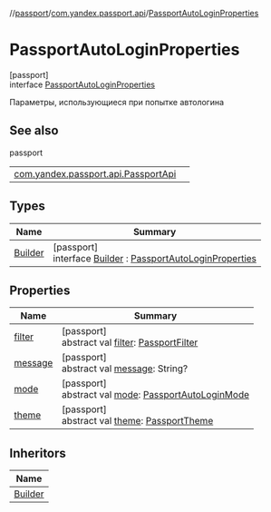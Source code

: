 //[passport](../../../index.md)/[com.yandex.passport.api](../index.md)/[PassportAutoLoginProperties](index.md)

# PassportAutoLoginProperties

[passport]\
interface [PassportAutoLoginProperties](index.md)

Параметры, использующиеся при попытке автологина

## See also

passport

| | |
|---|---|
| [com.yandex.passport.api.PassportApi](../../../../passport/passport/com.yandex.passport.api/-passport-api/logout.md) |  |

## Types

| Name | Summary |
|---|---|
| [Builder](-builder/index.md) | [passport]<br>interface [Builder](-builder/index.md) : [PassportAutoLoginProperties](index.md) |

## Properties

| Name | Summary |
|---|---|
| [filter](filter.md) | [passport]<br>abstract val [filter](filter.md): [PassportFilter](../-passport-filter/index.md) |
| [message](message.md) | [passport]<br>abstract val [message](message.md): String? |
| [mode](mode.md) | [passport]<br>abstract val [mode](mode.md): [PassportAutoLoginMode](../-passport-auto-login-mode/index.md) |
| [theme](theme.md) | [passport]<br>abstract val [theme](theme.md): [PassportTheme](../-passport-theme/index.md) |

## Inheritors

| Name |
|---|
| [Builder](-builder/index.md) |
